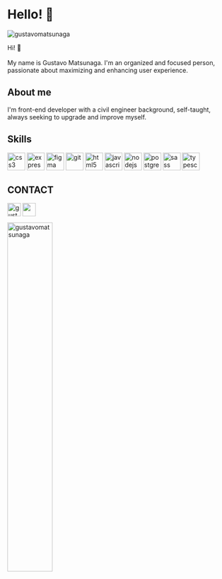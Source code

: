 # Hello! :space_invader:

<p align="left"> <img src="https://komarev.com/ghpvc/?username=gustavomatsunaga" alt="gustavomatsunaga" /> </p>

Hi! :speech_balloon: </br></br>  My name is Gustavo Matsunaga. I'm an organized and focused person, passionate about maximizing and enhancing user experience.

## About me 
I'm front-end developer with a civil engineer background, self-taught, always seeking to upgrade  and improve myself. 

## Skills 
<p align="left"><img src="https://devicons.github.io/devicon/devicon.git/icons/css3/css3-original-wordmark.svg" alt="css3" width="40" height="40"/> <img src="https://devicons.github.io/devicon/devicon.git/icons/express/express-original-wordmark.svg" alt="express" width="40" height="40"/> <img src="https://www.vectorlogo.zone/logos/figma/figma-icon.svg" alt="figma" width="40" height="40"/> <img src="https://www.vectorlogo.zone/logos/git-scm/git-scm-icon.svg" alt="git" width="40" height="40"/> <img src="https://devicons.github.io/devicon/devicon.git/icons/html5/html5-original-wordmark.svg" alt="html5" width="40" height="40"/> <img src="https://devicons.github.io/devicon/devicon.git/icons/javascript/javascript-original.svg" alt="javascript" width="40" height="40"/> <img src="https://devicons.github.io/devicon/devicon.git/icons/nodejs/nodejs-original-wordmark.svg" alt="nodejs" width="40" height="40"/> <img src="https://devicons.github.io/devicon/devicon.git/icons/postgresql/postgresql-original-wordmark.svg" alt="postgresql" width="40" height="40"/> <img src="https://devicons.github.io/devicon/devicon.git/icons/sass/sass-original.svg" alt="sass" width="40" height="40"/> <img src="https://devicons.github.io/devicon/devicon.git/icons/typescript/typescript-original.svg" alt="typescript" width="40" height="40"/></p>


## CONTACT 
<p align="left" >
<a href="https://linkedin.com/in/gustavo-matsunaga-0628461a3/" target="blank"><img align="center"  src="https://cdn.icon-icons.com/icons2/555/PNG/512/linkedin_icon-icons.com_53609.png" alt="gustavo-matsunaga-0628461a3/" height="30" width="30"/></a>
<a href="https://fb.com/gustavo.m.matsunaga" target="blank"><img align="center" src="https://cdn.icon-icons.com/icons2/555/PNG/512/facebook_icon-icons.com_53612.png" height="30" width="30"/></a>
</p>

<div display="block">

<p>&nbsp;<img align="left" width="45%" src="https://github-readme-stats.vercel.app/api?username=gustavomatsunaga&show_icons=true" alt="gustavomatsunaga" /></p>
</div>






